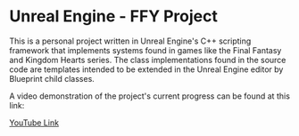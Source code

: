 # Unreal Engine - FFY Project

This is a personal project written in Unreal Engine's C++ scripting
framework that implements systems found in games like the Final Fantasy 
and Kingdom Hearts series. The class implementations found in the source
code are templates intended to be extended in the Unreal Engine editor by
Blueprint child classes. 

A video demonstration of the project's current progress can be found at
this link: 

  
[YouTube Link](https://www.youtube.com/watch?v=gge8E0cU60w)
